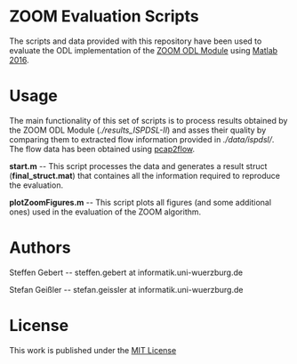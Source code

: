 # ZOOM Evaluation Scripts
The scripts and data provided with this repository have been used to evaluate the ODL implementation of the [ZOOM ODL Module](https://github.com/lsinfo3/zoom-odl) using [Matlab 2016](http://de.mathworks.com/products/matlab/).

# Usage
The main functionality of this set of scripts is to process results obtained by the ZOOM ODL Module (*./results_ISPDSL-II*) and asses their quality by comparing them to extracted flow information provided in *./data/ispdsl/*. The flow data has been obtained using [pcap2flow](https://github.com/stefan-geissler/pcap2flow).

**start.m** -- This script processes the data and generates a result struct (**final_struct.mat**) that containes all the information required to reproduce the evaluation.

**plotZoomFigures.m** -- This script plots all figures (and some additional ones) used in the evaluation of the ZOOM algorithm.

# Authors
Steffen Gebert -- steffen.gebert at informatik.uni-wuerzburg.de

Stefan Geißler -- stefan.geissler at informatik.uni-wuerzburg.de

# License
This work is published under the [MIT License](https://opensource.org/licenses/MIT)
